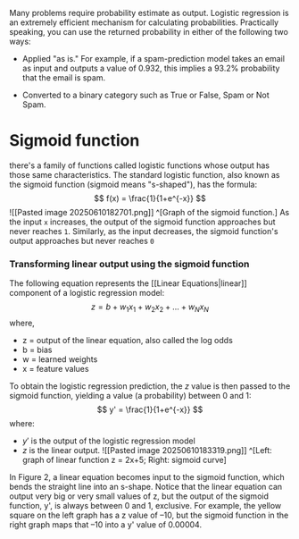 Many problems require probability estimate as output. Logistic regression is an extremely efficient mechanism for calculating probabilities. Practically speaking, you can use the returned probability in either of the following two ways: 

- Applied "as is." For example, if a spam-prediction model takes an email as input and outputs a value of 0.932, this implies a 93.2% probability that the email is spam. 

- Converted to a binary category such as True or False, Spam or Not Spam.

# Sigmoid function

there's a family of functions called logistic functions whose output has those same characteristics. The standard logistic function, also known as the sigmoid function (sigmoid means "s-shaped"), has the formula:
$$
f(x) = \frac{1}{1+e^{-x}}
$$
![[Pasted image 20250610182701.png]]
^[Graph of the sigmoid function.]
As the input `x` increases, the output of the sigmoid function approaches but never reaches `1`. Similarly, as the input decreases, the sigmoid function's output approaches but never reaches `0`

### Transforming linear output using the sigmoid function

The following equation represents the [[Linear Equations|linear]] component of a logistic regression model:
$$
z = b + w_1x_1 + w_2x_2 + \dots + w_Nx_N
$$
where,
- z = output of the linear equation, also called the log odds
- b = bias
- w = learned weights
- x = feature values

To obtain the logistic regression prediction, the $z$ value is then passed to the sigmoid function, yielding a value (a probability) between 0 and 1:
$$
y' = \frac{1}{1+e^{-x}}
$$
where:
- $y'$ is the output of the logistic regression model
- $z$ is the linear output.
![[Pasted image 20250610183319.png]]
^[Left: graph of linear function z = 2x+5; Right: sigmoid curve]

In Figure 2, a linear equation becomes input to the sigmoid function, which bends the straight line into an s-shape. Notice that the linear equation can output very big or very small values of z, but the output of the sigmoid function, y', is always between 0 and 1, exclusive. For example, the yellow square on the left graph has a z value of –10, but the sigmoid function in the right graph maps that –10 into a y' value of 0.00004.

